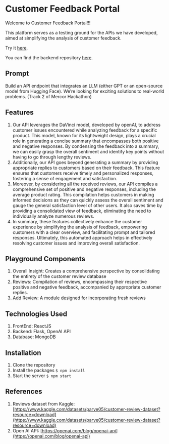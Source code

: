 # Customer Feedback Portal

Welcome to Customer Feedback Portal!!!

This platform serves as a testing ground for the APIs we have developed, aimed at simplifying the analysis of customer feedback.

Try it [here](https://master--feedback-portal.netlify.app).

You can find the backend repository [here](https://github.com/kushaangowda/feedback_portal_backend).

## Prompt

Build an API endpoint that integrates an LLM (either GPT or an open-source model from Hugging Face). We’re looking for exciting solutions to real-world problems. (Track 2 of Mercor Hackathon)

## Features

1. Our API leverages the DaVinci model, developed by openAI, to address customer issues encountered while analyzing feedback for a specific product. This model, known for its lightweight design, plays a crucial role in generating a concise summary that encompasses both positive and negative responses. By condensing the feedback into a summary, we can easily grasp the overall sentiment and identify key points without having to go through lengthy reviews.
2. Additionally, our API goes beyond generating a summary by providing appropriate replies to customers based on their feedback. This feature ensures that customers receive timely and personalized responses, fostering a sense of engagement and satisfaction.
3. Moreover, by considering all the received reviews, our API compiles a comprehensive set of positive and negative responses, including the average product rating. This compilation helps customers in making informed decisions as they can quickly assess the overall sentiment and gauge the general satisfaction level of other users. It also saves time by providing a consolidated view of feedback, eliminating the need to individually analyze numerous reviews.
4. In summary, these features collectively enhance the customer experience by simplifying the analysis of feedback, empowering customers with a clear overview, and facilitating prompt and tailored responses. Ultimately, this automated approach helps in effectively resolving customer issues and improving overall satisfaction.

## Playground Components

1. Overall Insight: Creates a comprehensive perspective by consolidating the entirety of the customer review database
2. Reviews: Compilation of reviews, encompassing their respective positive and negative feedback, accompanied by appropriate customer replies.
3. Add Review: A module designed for incorporating fresh reviews

## Technologies Used

1. FrontEnd: ReactJS
2. Backend: Flask, OpenAI API
3. Database: MongoDB

## Installation

1. Clone the repository
2. Install the packages `$ npm install`
3. Start the server `$ npm start`

## References

1. Reviews dataset from Kaggle: [https://www.kaggle.com/datasets/parve05/customer-review-dataset?resource=download](https://www.kaggle.com/datasets/parve05/customer-review-dataset?resource=download)
2. Open AI API: [https://openai.com/blog/openai-api](https://openai.com/blog/openai-api)
